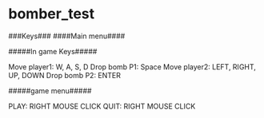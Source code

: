 # bomber_test
###Keys### ####Main menu####

#####In game Keys#####

Move player1: W, A, S, D
Drop bomb P1: Space
Move player2: LEFT, RIGHT, UP, DOWN
Drop bomb P2: ENTER

#####game menu#####

PLAY: RIGHT MOUSE CLICK
QUIT: RIGHT MOUSE CLICK
